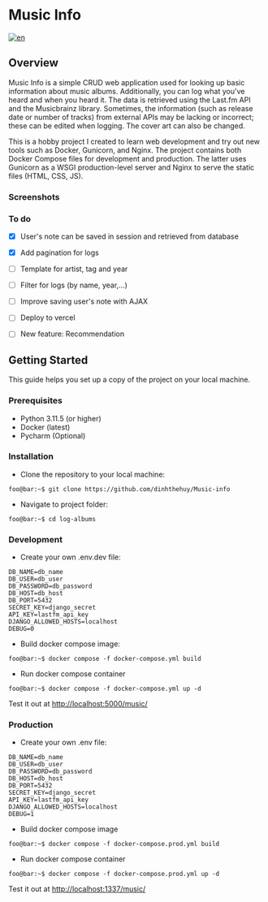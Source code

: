 # Music Info
[![en](https://img.shields.io/badge/lang-en-yellow.svg)](./README.md)

## Overview

Music Info is a simple CRUD web application used for looking up basic information about music albums. Additionally, you can log what you've heard and when you heard it. The data is retrieved using the Last.fm API and the Musicbrainz library. Sometimes, the information (such as release date or number of tracks) from external APIs may be lacking or incorrect; these can be edited when logging. The cover art can also be changed.

This is a hobby project I created to learn web development and try out new tools such as Docker, Gunicorn, and Nginx. The project contains both Docker Compose files for development and production. The latter uses Gunicorn as a WSGI production-level server and Nginx to serve the static files (HTML, CSS, JS).

### Screenshots 

### To do
- [x] User's note can be saved in session and retrieved from database
- [x] Add pagination for logs 
- [ ] Template for artist, tag and year
- [ ] Filter for logs (by name, year,...)
- [ ] Improve saving user's note with AJAX
- [ ] Deploy to vercel
- [ ] New feature: Recommendation


## Getting Started
This guide helps you set up a copy of the project on your local machine.


### Prerequisites
* Python 3.11.5 (or higher)
* Docker (latest)
* Pycharm (Optional)

### Installation
- Clone the repository to your local machine:
```console
foo@bar:~$ git clone https://github.com/dinhthehuy/Music-info
```
- Navigate to project folder:
```console
foo@bar:~$ cd log-albums
```
### Development
- Create your own .env.dev file:
```env
DB_NAME=db_name
DB_USER=db_user
DB_PASSWORD=db_password
DB_HOST=db_host
DB_PORT=5432
SECRET_KEY=django_secret
API_KEY=lastfm_api_key
DJANGO_ALLOWED_HOSTS=localhost
DEBUG=0
```
- Build docker compose image:
```console
foo@bar:~$ docker compose -f docker-compose.yml build
```
- Run docker compose container
```console
foo@bar:~$ docker compose -f docker-compose.yml up -d
```
Test it out at [http://localhost:5000/music/](http://localhost:5000/music/)

### Production
- Create your own .env file:
```env
DB_NAME=db_name
DB_USER=db_user
DB_PASSWORD=db_password
DB_HOST=db_host
DB_PORT=5432
SECRET_KEY=django_secret
API_KEY=lastfm_api_key
DJANGO_ALLOWED_HOSTS=localhost
DEBUG=1
```
- Build docker compose image
```console
foo@bar:~$ docker compose -f docker-compose.prod.yml build 
```
- Run docker compose container
```console
foo@bar:~$ docker compose -f docker-compose.prod.yml up -d
```
Test it out at [http://localhost:1337/music/](http://localhost:1337/music/)
